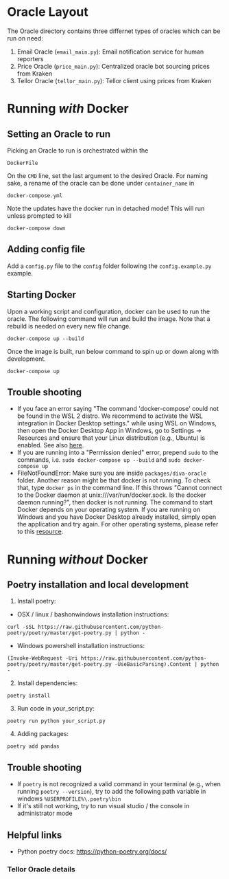 # Oracle Layout
The Oracle directory contains three differnet types of oracles which can be run on need:
1. Email Oracle (`email_main.py`): Email notification service for human reporters
2. Price Oracle (`price_main.py`): Centralized oracle bot sourcing prices from Kraken
3. Tellor Oracle (`tellor_main.py`): Tellor client using prices from Kraken

# Running _with_ Docker

## Setting an Oracle to run
Picking an Oracle to run is orchestrated within the 
```
DockerFile
```
On the `CMD` line, set the last argument to the desired Oracle.
For naming sake, a rename of the oracle can be done under `container_name` in
```
docker-compose.yml
```

Note the updates have the docker run in detached mode! This will run unless prompted to kill
```
docker-compose down
```

## Adding config file
Add a `config.py` file to the `config` folder following the `config.example.py` example.

## Starting Docker
Upon a working script and configuration, docker can be used to run the oracle. 
The following command will run and build the image. Note that a rebuild is needed on every new file change.

```
docker-compose up --build
```

Once the image is built, run below command to spin up or down along with development.

```
docker-compose up
```

## Trouble shooting
* If you face an error saying "The command 'docker-compose' could not be found in the WSL 2 distro. We recommend to activate the WSL integration in Docker Desktop settings." while using WSL on Windows, then
open the Docker Desktop App in Windows, go to Settings -> Resources and ensure that your Linux distribution (e.g., Ubuntu) is enabled. See also [here](https://stackoverflow.com/questions/63497928/ubuntu-wsl-with-docker-could-not-be-found).
* If you are running into a "Permission denied" error, prepend `sudo` to the commands, i.e. `sudo docker-compose up --build` and `sudo docker-compose up`
* FileNotFoundError: Make sure you are inside `packages/diva-oracle` folder. Another reason might be that docker is not running. To check that, type `docker ps` in the command line. If this throws 
"Cannot connect to the Docker daemon at unix:///var/run/docker.sock. Is the docker daemon running?", then docker is not running. The command to start Docker depends on your operating system. If you are running on Windows and you have Docker Desktop already installed, simply open the application and try again. For other operating systems, please refer to this [resource](https://docs.docker.com/config/daemon/). 

# Running _without_ Docker

## Poetry installation and local development
1. Install poetry: 

* OSX / linux / bashonwindows installation instructions:
```
curl -sSL https://raw.githubusercontent.com/python-poetry/poetry/master/get-poetry.py | python -
```
* Windows powershell installation instructions:
```
(Invoke-WebRequest -Uri https://raw.githubusercontent.com/python-poetry/poetry/master/get-poetry.py -UseBasicParsing).Content | python -
```

2. Install dependencies: 
```
poetry install
```

3. Run code in your_script.py:
```
poetry run python your_script.py
```

4. Adding packages: 
```
poetry add pandas
```

## Trouble shooting
* If `poetry` is not recognized a valid command in your terminal (e.g., when running `poetry --version`), try to add the following path variable in windows `%USERPROFILE%\.poetry\bin`
* If it's still not working, try to run visual studio / the console in administrator mode

## Helpful links
* Python poetry docs: https://python-poetry.org/docs/

### Tellor Oracle details
